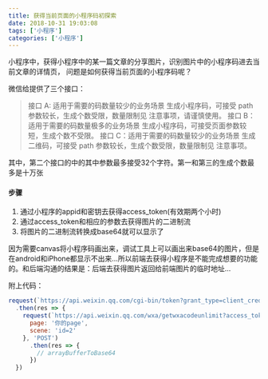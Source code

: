 ```yaml
---
title: 获得当前页面的小程序码初探索
date: 2018-10-31 19:03:08
tags: ['小程序']
categories: ['小程序']
---
```


小程序中，获得小程序中的某一篇文章的分享图片，识别图片中的小程序码进去当前文章的详情页， 问题是如何获得当前页面的小程序码呢？

微信给提供了三个接口：
>接口 A: 适用于需要的码数量较少的业务场景
>  生成小程序码，可接受 path 参数较长，生成个数受限，数量限制见 注意事项，请谨慎使用。
>接口 B：适用于需要的码数量极多的业务场景
>  生成小程序码，可接受页面参数较短，生成个数不受限。
>接口 C：适用于需要的码数量较少的业务场景
>  生成二维码，可接受 path 参数较长，生成个数受限，数量限制见 注意事项。

其中，第二个接口的中的其中参数最多接受32个字符。第一和第三的生成个数最多是十万张

#### 步骤
1. 通过小程序的appid和密钥去获得access_token(有效期两个小时)
2. 通过access_token和相应的参数去获得图片的二进制流
3. 将图片的二进制流转换成base64就可以显示了

因为需要canvas将小程序码画出来，调试工具上可以画出来base64的图片，但是在android和iPhone都显示不出来...所以前端去获得小程序是不能完成想要的功能的。和后端沟通的结果是：后端去获得图片返回给前端图片的临时地址...

附上代码：
```js
request(`https://api.weixin.qq.com/cgi-bin/token?grant_type=client_credential&appid=appid&secret=secret`)
  .then(res => {
    request(`https://api.weixin.qq.com/wxa/getwxacodeunlimit?access_token=${res.data.access_token}`, {
      page: '你的page',
      scene: 'id=2'
    }, 'POST')
      .then(res => {
        // arrayBufferToBase64
      })
  })
```

